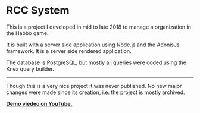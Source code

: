 # RCC System

This is a project I developed in mid to late 2018 to manage a organization in the Habbo game.

It is built with a server side application using Node.js and the AdonisJs framework. It is a server side rendered application.

The database is PostgreSQL, but mostly all queries were coded using the Knex query builder.

---

Though this is a very nice project it was never published. No new major changes were made since its creation, i.e. the project is mostly archived.

**[Demo viedeo on YouTube.](https://youtu.be/D3yC0ddcPws)**
